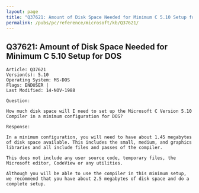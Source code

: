 ```yaml
---
layout: page
title: "Q37621: Amount of Disk Space Needed for Minimum C 5.10 Setup for DOS"
permalink: /pubs/pc/reference/microsoft/kb/Q37621/
---
```


## Q37621: Amount of Disk Space Needed for Minimum C 5.10 Setup for DOS

	Article: Q37621
	Version(s): 5.10
	Operating System: MS-DOS
	Flags: ENDUSER |
	Last Modified: 14-NOV-1988
	
	Question:
	
	How much disk space will I need to set up the Microsoft C Version 5.10
	Compiler in a minimum configuration for DOS?
	
	Response:
	
	In a minimum configuration, you will need to have about 1.45 megabytes
	of disk space available. This includes the small, medium, and graphics
	libraries and all include files and passes of the compiler.
	
	This does not include any user source code, temporary files, the
	Microsoft editor, CodeView or any utilities.
	
	Although you will be able to use the compiler in this minimum setup,
	we recommend that you have about 2.5 megabytes of disk space and do a
	complete setup.
